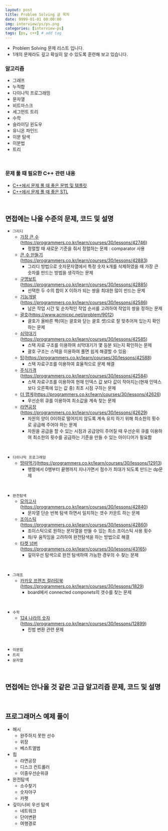 ```yaml
---
layout: post
title: Problem Solving 글 목차
date: 9999-01-01 00:00:00
img: interview/ps/ps.png
categories: [interview-ps] 
tags: [ps, c++] # add tag
---
```


- Problem Solving 문제 리스트 입니다. 
- 1개의 문제라도 깊고 확실히 알 수 있도록 훈련해 보고 있습니다.

### 알고리즘 

- 그래프
- 누적합
- 다이나믹 프로그래밍
- 문자열
- 비트마스크
- 세그먼트 트리
- 수학
- 슬라이딩 윈도우
- 유니온 파인드
- 이분 탐색
- 이분법
- 트리

<br>

### 문제 풀 때 필요한 C++ 관련 내용

- [C++에서 문제 풀 때 좋은 문법 및 템플릿](https://gaussian37.github.io/interview-ps-tip/)
- [C++에서 문제 풀 때 좋은 STL](https://gaussian37.github.io/interview-ps-stl/)

<br>

## 면접에는 나올 수준의 문제, 코드 및 설명


- `그리디`
    - [가장 큰 수](https://gaussian37.github.io/interview-ps-p42746/)(https://programmers.co.kr/learn/courses/30/lessons/42746)
        - 정렬할 때 새로운 기준을 줘서 정렬하는 문제 : comparator 사용
    - [큰 수 만들기](https://gaussian37.github.io/interview-ps-p42883/)(https://programmers.co.kr/learn/courses/30/lessons/42883)
        - 그리디 방법으로 숫자문자열에서 특정 숫자 k개를 삭제하였을 때 가장 큰 숫자를 만드는 방법을 생각하는 문제
    - [구명보트](https://gaussian37.github.io/interview-ps-p42885/)(https://programmers.co.kr/learn/courses/30/lessons/42885)
        - 선택한 두 수의 합이 X 이하가 되는 쌍을 최대한 많이 만드는 문제
    - [기능개발](https://gaussian37.github.io/interview-ps-p42586/)(https://programmers.co.kr/learn/courses/30/lessons/42586)
        - 남은 작업 시간 및 순차적인 작업 순서를 고려하여 작업의 쌍을 정하는 문제
    - [괄호](https://gaussian37.github.io/interview-ps-9012/)(https://www.acmicpc.net/problem/9012)
        - 괄호가 올바른 짝(여는 괄호와 닫는 괄호 셋)으로 잘 맞추어져 있는지 확인하는 문제 
    - [쇠막대기](https://gaussian37.github.io/interview-ps-p42585/)(https://programmers.co.kr/learn/courses/30/lessons/42585)
        - 스택 자료 구조를 이용하여 쇠막대기가 몇 등분 되는지 확인하는 문제
        - 괄호 구조는 스택을 이용하여 풀면 쉽게 해결할 수 있음
    - [탑](https://gaussian37.github.io/interview-ps-p42588/)(https://programmers.co.kr/learn/courses/30/lessons/42588)
        - 스택 자료구조를 이용하여 효율적으로 문제 해결
    - [주식가격](https://gaussian37.github.io/interview-ps-p42584/)(https://programmers.co.kr/learn/courses/30/lessons/42584)
        - 스택 자료구조를 이용하여 현재 인덱스 값 보다 값이 작아지는(현재 인덱스 보다 오른쪽에 있는 값 중) 최초 시점 구하는 문제
    - [더 맵게](https://gaussian37.github.io/interview-ps-p42626/)(https://programmers.co.kr/learn/courses/30/lessons/42626)
        - 우선순위 큐를 이용하여 최소값을 계속 찾는 문제    
    - [라면공장](https://gaussian37.github.io/interview-ps-p42629/)(https://programmers.co.kr/learn/courses/30/lessons/42629)
        - 자원의 양이 0이하로 떨어지지 않도록 계속 유지 하기 위해 최소한의 횟수로 공급해 주어야 하는 문제
        - 자원을 공급을 할 수 있는 시점과 공급양이 주어질 때 우선순위 큐를 이용하여 최소한의 횟수를 공급하는 기준을 만들 수 있는 아이디어가 필요함    
            
<br>
    
- `다이나믹 프로그래밍`
    - [땅따먹기](https://gaussian37.github.io/interview-ps-p12913/)(https://programmers.co.kr/learn/courses/30/lessons/12913)
        - 행렬에서 0행부터 끝행까지 지나가면서 점수가 최대가 되도록 만드는 dp문제
        
<br>

- `완전탐색`
    - [모의고사](https://gaussian37.github.io/interview-ps-p42840/)(https://programmers.co.kr/learn/courses/30/lessons/42840)
        - 문자열 단순 반복 탐색 하면서 일치하는 갯수 카운트 하는 문제
    - [조이스틱](https://gaussian37.github.io/interview-ps-p42860/)(https://programmers.co.kr/learn/courses/30/lessons/42860)
        - 조이스틱으로 원하는 문자열을 만들 수 있는 최소 조이스틱 사용 횟수 
        - 좌/우 움직임을 고려하여 완전탐색을 하는 방법으로 해결
    - [타켓 넘버](https://gaussian37.github.io/interview-ps-p43165/)(https://programmers.co.kr/learn/courses/30/lessons/43165)
        - 깊이우선 탐색으로 완전 탐색하여 가능한 경우의 수 찾는 문제
        
<br>

- `그래프`
    - [카카오 프렌즈 컬러링북](https://gaussian37.github.io/interview-ps-p1829/)(https://programmers.co.kr/learn/courses/30/lessons/1829)
        - board에서 connected componets의 갯수를 찾는 문제
        
<br>

- `수학`
    - [124 나라의 숫자](https://gaussian37.github.io/interview-ps-p12899/)(https://programmers.co.kr/learn/courses/30/lessons/12899)
        - 진법 변환 관련 문제
        
<br>

- `이분법`
- `트리`
- `문자열`

<br>

## 면접에는 안나올 것 같은 고급 알고리즘 문제, 코드 및 설명

<br>

## 프로그래머스 예제 풀이

- 해시
    - 완주하지 못한 선수
    - 위장
    - 베스트앨범
- 힙    
    - 라면공장
    - 디스크 컨트롤러
    - 이중우선순위큐
- 완전탐색
    - 소수찾기
    - 숫자야구
    - 카펫
- 깊이/너비 우선 탐색     
    - 네트워크
    - 단어변환
    - 여행경로
    

